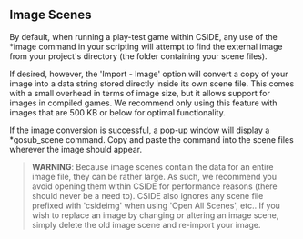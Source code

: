 ## Image Scenes

By default, when running a play-test game within CSIDE, any use of the *image command in your scripting will attempt to find the external image from your project's directory (the folder containing your scene files).

If desired, however, the 'Import - Image' option will convert a copy of your image into a data string stored directly inside its own scene file. This comes with a small overhead in terms of image size, but it allows support for images in compiled games. We recommend only using this feature with images that are 500 KB or below for optimal functionality.

If the image conversion is successful, a pop-up window will display a *gosub_scene command. Copy and paste the command into the scene files wherever the image should appear.

> **WARNING**: Because image scenes contain the data for an entire image file, they can be rather large. As such, we recommend you avoid opening them within CSIDE for performance reasons (there should never be a need to). CSIDE also ignores any scene file prefixed with 'csideimg' when using 'Open All Scenes', etc.. If you wish to replace an image by changing or altering an image scene, simply delete the old image scene and re-import your image.